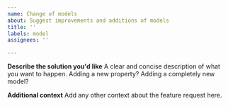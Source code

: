 ```yaml
---
name: Change of models
about: Suggest improvements and additions of models
title: ''
labels: model
assignees: ''

---
```


**Describe the solution you'd like**
A clear and concise description of what you want to happen. Adding a new property? Adding a completely new model?

**Additional context**
Add any other context about the feature request here.
